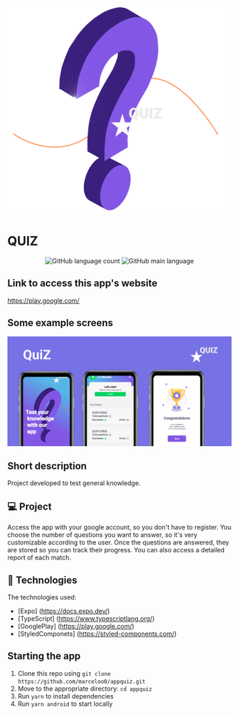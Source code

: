 <img src="/src/assets/splash.png" alt="splash">

# QUIZ

<p align = "center">
  <img alt = "GitHub language count" src = "https://img.shields.io/github/languages/count/marceloo0/appquiz">
  <img alt = "GitHub main language" src = "https://img.shields.io/github/languages/top/marceloo0/appquiz">
</p>

## Link to access this app's website

<a>https://play.google.com/</a>

## Some example screens

<img src="/src/assets/Graph.png" alt="Graph">

## Short description

Project developed to test general knowledge.

## 💻 Project

Access the app with your google account, so you don't have to register. You choose the number of questions you want to answer, so it's very customizable according to the user. Once the questions are answered, they are stored so you can track their progress. You can also access a detailed report of each match.

## 🚀 Technologies

The technologies used:

- [Expo] (https://docs.expo.dev/)
- [TypeScript] (https://www.typescriptlang.org/)
- [GooglePlay] (https://play.google.com/)
- [StyledComponets] (https://styled-components.com/)

## Starting the app

1. Clone this repo using `git clone https://github.com/marceloo0/appquiz.git`
2. Move to the appropriate directory: `cd appquiz` <br />
3. Run `yarn` to install dependencies <br />
4. Run `yarn android` to start locally <br />
